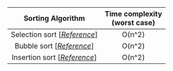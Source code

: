 | Sorting Algorithm                                                     | Time complexity <br>(worst case) |
| :---:                                                                 | :---:                            |
| Selection sort [<a href="./selectionSort.cpp"><i>Reference</i></a>]   | O(n^2)                           |
| Bubble sort [<a href="./bubbleSort.cpp"><i>Reference</i></a>]         | O(n^2)                           |
| Insertion sort [<a href="./insertionSort.cpp"><i>Reference</i></a>]   | O(n^2)                           |
